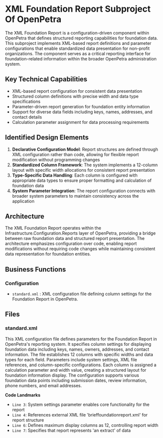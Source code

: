 # XML Foundation Report Subproject Of OpenPetra

The XML Foundation Report is a configuration-driven component within OpenPetra that defines structured reporting capabilities for foundation data. This subproject implements XML-based report definitions and parameter configurations that enable standardized data presentation for non-profit organizations. The component serves as a critical reporting interface for foundation-related information within the broader OpenPetra administration system.

## Key Technical Capabilities

- XML-based report configuration for consistent data presentation
- Structured column definitions with precise width and data type specifications
- Parameter-driven report generation for foundation entity information
- Support for diverse data fields including keys, names, addresses, and contact details
- Calculation parameter assignment for data processing requirements

## Identified Design Elements

1. **Declarative Configuration Model**: Report structures are defined through XML configuration rather than code, allowing for flexible report modification without programming changes
2. **Standardized Column Framework**: The system implements a 12-column layout with specific width allocations for consistent report presentation
3. **Type-Specific Data Handling**: Each column is configured with appropriate data types to ensure proper formatting and calculation of foundation data
4. **System Parameter Integration**: The report configuration connects with broader system parameters to maintain consistency across the application

## Architecture
The XML Foundation Report operates within the Infrastructure.Configuration.Reports layer of OpenPetra, providing a bridge between raw foundation data and structured report presentation. The architecture emphasizes configuration over code, enabling report modifications without requiring code changes while maintaining consistent data representation for foundation entities.

## Business Functions

### Configuration
- `standard.xml` : XML configuration file defining column settings for the Foundation Report in OpenPetra.

## Files
### standard.xml

This XML configuration file defines parameters for the Foundation Report in OpenPetra's reporting system. It specifies column settings for displaying foundation data including keys, names, owners, addresses, and contact information. The file establishes 12 columns with specific widths and data types for each field. Parameters include system settings, XML file references, and column-specific configurations. Each column is assigned a calculation parameter and width value, creating a structured layout for foundation information display. The configuration supports various foundation data points including submission dates, review information, phone numbers, and email addresses.

 **Code Landmarks**
- `Line 3`: System settings parameter enables core functionality for the report
- `Line 4`: References external XML file 'brieffoundationreport.xml' for report structure
- `Line 6`: Defines maximum display columns as 12, controlling report width
- `Line 7`: Specifies that report represents 'an extract' of data

[Generated by the Sage AI expert workbench: 2025-03-30 02:22:57  https://sage-tech.ai/workbench]: #